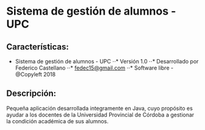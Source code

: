 # Sistema de gestión de alumnos - UPC
## Características:

* Sistema de gestión de alumnos - UPC
⋅⋅* Versión 1.0 
⋅⋅* Desarrollado por Federico Castellano 
⋅⋅* fedec15@gmail.com 
⋅⋅* Software libre - @Copyleft 2018

## Descripción:
Pequeña aplicación desarrollada integramente en Java, cuyo propósito es ayudar a los
docentes de la Universidad Provincial de Córdoba a gestionar la condición académica de
sus alumnos. 
